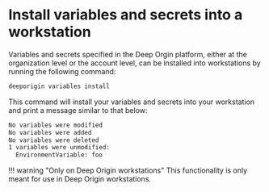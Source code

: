 # Install variables and secrets into a workstation

Variables and secrets specified in the Deep Orgin platform, either
at the organization level or the account level, can be installed into
workstations by running the following command:

```bash
deeporigin variables install
```

This command will install your variables and secrets into your workstation and print a message similar to that below:

```bash
No variables were modified
No variables were added
No variables were deleted
1 variables were unmodified:
  EnvironmentVariable: foo
```

!!! warning "Only on Deep Origin workstations"
    This functionality is only meant for use in Deep Origin workstations.
